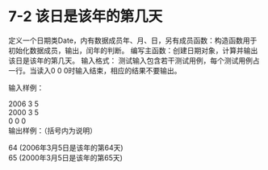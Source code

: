 # 7-2 该日是该年的第几天
定义一个日期类Date，内有数据成员年、月、日，另有成员函数：构造函数用于初始化数据成员，输出，闰年的判断。
编写主函数：创建日期对象，计算并输出该日是该年的第几天。 输入格式： 测试输入包含若干测试用例，每个测试用例占一行。当读入0 0
0时输入结束，相应的结果不要输出。

输入样例：

2006 3 5  
2000 3 5  
0 0 0  
输出样例：（括号内为说明）

64 (2006年3月5日是该年的第64天)  
65 (2000年3月5日是该年的第65天)

